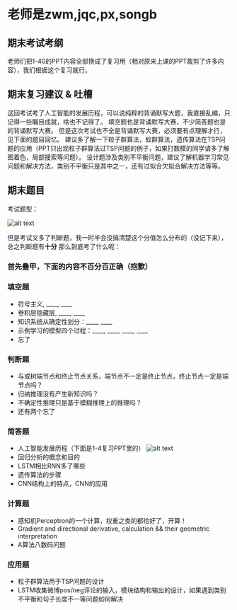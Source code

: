 # 老师是zwm,jqc,px,songb

## 期末考试考纲

老师们把1-40的PPT内容全部换成了复习用（相对原来上课的PPT裁剪了许多内容），我们根据这个复习就行。

## 期末复习建议 & 吐槽

这回考试考了人工智能的发展历程，可以说纯粹的背诵默写大题，我直接乱编，只记得一些瞩目成就，啥也不记得了。
填空题也是背诵默写大赛，不少简答题也是的背诵默写大赛。
但是这次考试也不全是背诵默写大赛，必须要有点理解才行，见下面的题目回忆。
建议多了解一下粒子群算法，蚁群算法，遗传算法在TSP问题的应用（PPT只出现粒子群算法过TSP问题的例子，如果打数模的同学请多了解图着色，局部搜索等问题）。
设计题涉及类别不平衡问题，建议了解机器学习常见问题和解决方法，类别不平衡只是其中之一，还有过拟合欠拟合解决方法等等。

## 期末题目

考试题型：

![alt text](image.png)

但是考试又多了判断题，我一时半会没搞清楚这个分值怎么分布的（没记下来），总之判断题有**十分**
那么到底考了什么呢：

### 首先叠甲，下面的内容不百分百正确（抱歉）

### 填空题

* 符号主义, ____, ____
* 卷积层隐藏层, ____, ____
* 知识系统从确定性划分：____, ____
* 示例学习的模型四个过程：____, ____, ____, ____
* 忘了

### 判断题

* 与或树端节点和终止节点关系，端节点不一定是终止节点，终止节点一定是端节点吗？
* 归纳推理没有产生新知识吗？
* 不确定性推理只是基于模糊推理上的推理吗？
* 还有两个忘了
  
### 简答题

* 人工智能发展历程（下面是1-4复习PPT里的）
![alt text](image-1.png)
* 回归分析的概念和目的
* LSTM相比RNN多了哪些
* 遗传算法的步骤
* CNN结构上的特点，CNN的应用

### 计算题

* 感知机Perceptron的一个计算，权重之类的都给好了，开算！
* Gradient and directional derivative, calculation && their geometric interpretation
* A算法八数码问题

### 应用题

* 粒子群算法用于TSP问题的设计
* LSTM收集微博pos/neg评论的输入，模块结构和输出的设计，如果遇到类别不平衡和句子长度不一等问题如何解决
  